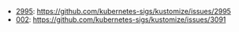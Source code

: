 * [2995](2995): https://github.com/kubernetes-sigs/kustomize/issues/2995
* [002](002): https://github.com/kubernetes-sigs/kustomize/issues/3091
